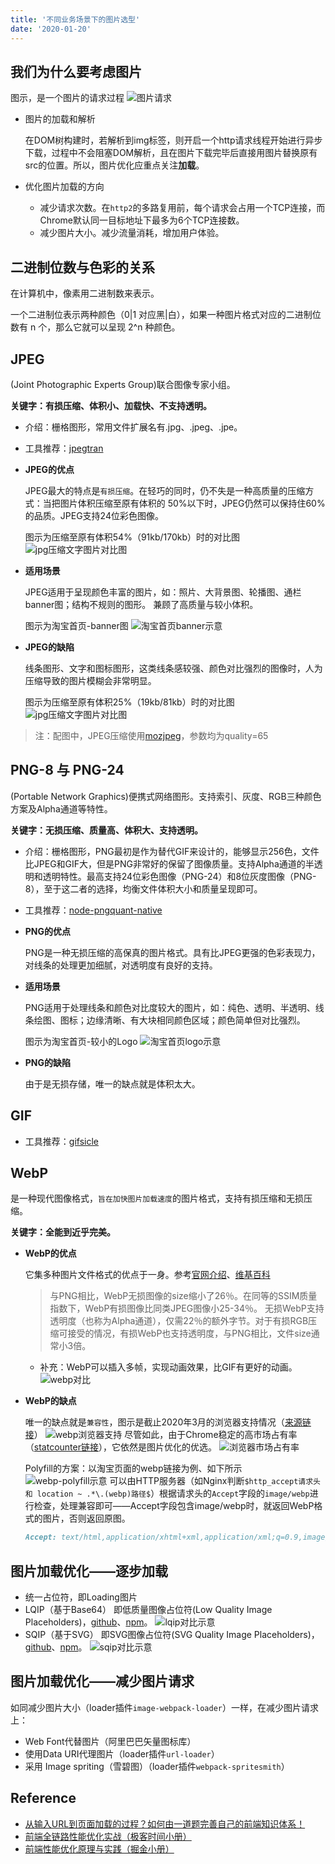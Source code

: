 ```yaml
---
title: '不同业务场景下的图片选型'
date: '2020-01-20'
---
```


## 我们为什么要考虑图片

图示，是一个图片的请求过程
![图片请求](../../../.imgs/image-request.jpg)

- 图片的加载和解析

  在DOM树构建时，若解析到img标签，则开启一个http请求线程开始进行异步下载，过程中不会阻塞DOM解析，且在图片下载完毕后直接用图片替换原有src的位置。所以，图片优化应重点关注**加载**。
- 优化图片加载的方向
  - 减少请求次数。在`http2`的多路复用前，每个请求会占用一个TCP连接，而Chrome默认同一目标地址下最多为6个TCP连接数。
  - 减少图片大小。减少流量消耗，增加用户体验。

## 二进制位数与色彩的关系

在计算机中，像素用二进制数来表示。

一个二进制位表示两种颜色（0|1 对应黑|白），如果一种图片格式对应的二进制位数有 n 个，那么它就可以呈现 2^n 种颜色。

## JPEG

(Joint Photographic Experts Group)联合图像专家小组。

**关键字：有损压缩、体积小、加载快、不支持透明。**

- 介绍：栅格图形，常用文件扩展名有.jpg、.jpeg、.jpe。
- 工具推荐：[jpegtran](https://www.npmjs.com/package/jpegtran)
- **JPEG的优点**

    JPEG最大的特点是`有损压缩`。在轻巧的同时，仍不失是一种高质量的压缩方式：当把图片体积压缩至原有体积的 50%以下时，JPEG仍然可以保持住60%的品质。JPEG支持24位彩色图像。

    图示为压缩至原有体积54%（91kb/170kb）时的对比图
    ![jpg压缩文字图片对比图](../../../.imgs/jpg-compress-contrast-good.png)
- **适用场景**

    JPEG适用于呈现颜色丰富的图片，如：照片、大背景图、轮播图、通栏banner图；结构不规则的图形。
    兼顾了高质量与较小体积。

    图示为淘宝首页-banner图
    ![淘宝首页banner示意](../../../.imgs/taobao-home-banner.png)
- **JPEG的缺陷**

    线条图形、文字和图标图形，这类线条感较强、颜色对比强烈的图像时，人为压缩导致的图片模糊会非常明显。

    图示为压缩至原有体积25%（19kb/81kb）时的对比图
    ![jpg压缩文字图片对比图](../../../.imgs/jpg-compress-contrast-bad.png)

> 注：配图中，JPEG压缩使用[mozjpeg](https://github.com/imagemin/imagemin-mozjpeg)，参数均为quality=65

## PNG-8 与 PNG-24

(Portable Network Graphics)便携式网络图形。支持索引、灰度、RGB三种颜色方案及Alpha通道等特性。

**关键字：无损压缩、质量高、体积大、支持透明。**

- 介绍：栅格图形，PNG最初是作为替代GIF来设计的，能够显示256色，文件比JPEG和GIF大，但是PNG非常好的保留了图像质量。支持Alpha通道的半透明和透明特性。最高支持24位彩色图像（PNG-24）和8位灰度图像（PNG-8），至于这二者的选择，均衡文件体积大小和质量呈现即可。
- 工具推荐：[node-pngquant-native](https://www.npmjs.com/package/node-pngquant-native)
- **PNG的优点**

    PNG是一种无损压缩的高保真的图片格式。具有比JPEG更强的色彩表现力，对线条的处理更加细腻，对透明度有良好的支持。
- **适用场景**

    PNG适用于处理线条和颜色对比度较大的图片，如：纯色、透明、半透明、线条绘图、图标；边缘清晰、有大块相同颜色区域；颜色简单但对比强烈。

    图示为淘宝首页-较小的Logo
    ![淘宝首页logo示意](../../../.imgs/taobao-home-logo.png)
- **PNG的缺陷**

    由于是无损存储，唯一的缺点就是体积太大。

## GIF

- 工具推荐：[gifsicle](http://www.lcdf.org/gifsicle/)

## WebP

是一种现代图像格式，`旨在加快图片加载速度`的图片格式，支持有损压缩和无损压缩。

**关键字：全能到近乎完美。**

- **WebP的优点**

  它集多种图片文件格式的优点于一身。参考[官网介绍](https://developers.google.com/speed/webp/?csw=1)、[维基百科](https://zh.wikipedia.org/wiki/WebP)
  > 与PNG相比，WebP无损图像的size缩小了26％。在同等的SSIM质量指数下，WebP有损图像比同类JPEG图像小25-34％。
  > 无损WebP支持透明度（也称为Alpha通道），仅需22％的额外字节。对于有损RGB压缩可接受的情况，有损WebP也支持透明度，与PNG相比，文件size通常小3倍。
  - 补充：WebP可以插入多帧，实现动画效果，比GIF有更好的动画。
  ![webp对比](../../../.imgs/webp-contrast.png)

- **WebP的缺点**

  唯一的缺点就是`兼容性`，图示是截止2020年3月的浏览器支持情况（[来源链接](https://developers.google.com/speed/webp/faq#which_web_browsers_natively_support_webp)）
  ![webp浏览器支持](../../../.imgs/webp-browser-support.png)
  尽管如此，由于Chrome稳定的高市场占有率（[statcounter链接](https://gs.statcounter.com/)），它依然是图片优化的优选。
  ![浏览器市场占有率](../../../.imgs/browser-market-share.png)

  Polyfill的方案：以淘宝页面的webp链接为例、如下所示
  ![webp-polyfill示意](../../../.imgs/webp-polyfill-case.png)
  可以由HTTP服务器（如Nginx判断`$http_accept请求头 和 location ~ .*\.(webp)路径$`）根据请求头的`Accept`字段的`image/webp`进行检查，处理兼容即可——Accept字段包含image/webp时，就返回WebP格式的图片，否则返回原图。

  ```md
  Accept: text/html,application/xhtml+xml,application/xml;q=0.9,image/webp,image/apng,*/*;q=0.8,application/signed-exchange;v=b3
  ```

## 图片加载优化——逐步加载

- 统一占位符，即Loading图片
- LQIP（基于Base64）
  即低质量图像占位符(Low Quality Image Placeholders)，[github](https://github.com/zouhir/lqip-loader)、[npm](https://www.npmjs.com/package/lqip)。
  ![lqip对比示意](../../../.imgs/lqip-contrast.png)
- SQIP（基于SVG）
  即SVG图像占位符(SVG Quality Image Placeholders)，[github](https://github.com/axe312ger/sqip)、[npm](https://www.npmjs.com/package/sqip)。
  ![sqip对比示意](../../../.imgs/sqip-contrast.png)

## 图片加载优化——减少图片请求

如同减少图片大小（loader插件`image-webpack-loader`）一样，在减少图片请求上：

- Web Font代替图片（阿里巴巴矢量图标库）
- 使用Data URI代理图片（loader插件`url-loader`）
- 采用 Image spriting（雪碧图）（loader插件`webpack-spritesmith`）

## Reference

- [从输入URL到页面加载的过程？如何由一道题完善自己的前端知识体系！](https://juejin.im/post/5aa5cb846fb9a028e25d2fb1)
- [前端全链路性能优化实战（极客时间小册）](https://time.geekbang.org/course/detail/257-171522)
- [前端性能优化原理与实践（掘金小册）](https://juejin.im/book/5b936540f265da0a9624b04b/section/5b936540f265da0aec223b5d)
